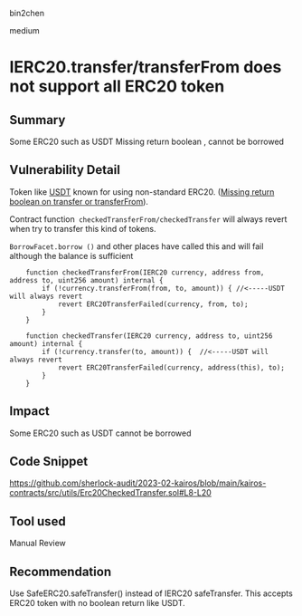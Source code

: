 bin2chen

medium

# IERC20.transfer/transferFrom does not support all ERC20 token

## Summary
Some ERC20 such as USDT Missing return boolean , cannot be borrowed
## Vulnerability Detail
Token like [USDT](https://etherscan.io/address/0xdac17f958d2ee523a2206206994597c13d831ec7#contracts) known for using non-standard ERC20. ([Missing return boolean on transfer or transferFrom](https://forum.openzeppelin.com/t/can-not-call-the-function-approve-of-the-usdt-contract/2130/4)).

Contract function` checkedTransferFrom/checkedTransfer` will always revert when try to transfer this kind of tokens.

`BorrowFacet.borrow ()` and other places have called this and will fail although the balance is sufficient


```solidity
    function checkedTransferFrom(IERC20 currency, address from, address to, uint256 amount) internal {
        if (!currency.transferFrom(from, to, amount)) { //<-----USDT will always revert
            revert ERC20TransferFailed(currency, from, to);
        }
    }

    function checkedTransfer(IERC20 currency, address to, uint256 amount) internal {
        if (!currency.transfer(to, amount)) {  //<-----USDT will always revert
            revert ERC20TransferFailed(currency, address(this), to);
        }
    }
```

## Impact
Some ERC20 such as USDT cannot be borrowed

## Code Snippet
https://github.com/sherlock-audit/2023-02-kairos/blob/main/kairos-contracts/src/utils/Erc20CheckedTransfer.sol#L8-L20
## Tool used

Manual Review

## Recommendation
Use SafeERC20.safeTransfer() instead of IERC20 safeTransfer. This accepts ERC20 token with no boolean return like USDT.